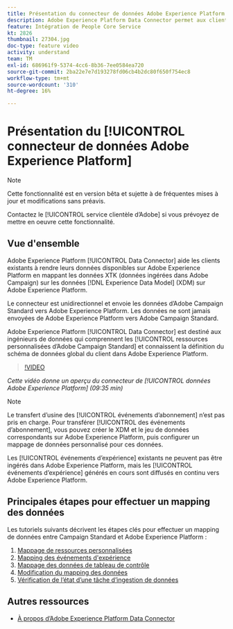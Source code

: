 ```yaml
---
title: Présentation du connecteur de données Adobe Experience Platform
description: Adobe Experience Platform Data Connector permet aux clients existants de rendre leurs données disponibles sur Adobe Experience Platform en mappant les données XTK (données ingérées dans Campaign) avec les données XDM (Experience Data Model) sur Adobe Experience Platform.
feature: Intégration de People Core Service
kt: 2826
thumbnail: 27304.jpg
doc-type: feature video
activity: understand
team: TM
exl-id: 686961f9-5374-4cc6-8b36-7ee0584ea720
source-git-commit: 2ba22e7e7d193278fd06cb4b2dc80f650f754ec8
workflow-type: tm+mt
source-wordcount: '310'
ht-degree: 16%

---
```


# Présentation du [!UICONTROL connecteur de données Adobe Experience Platform]

>[!NOTE]
>
>Cette fonctionnalité est en version bêta et sujette à de fréquentes mises à jour et modifications sans préavis.
>
>Contactez le [!UICONTROL service clientèle d’Adobe] si vous prévoyez de mettre en oeuvre cette fonctionnalité.

## Vue d&#39;ensemble

Adobe Experience Platform [!UICONTROL Data Connector] aide les clients existants à rendre leurs données disponibles sur Adobe Experience Platform en mappant les données XTK (données ingérées dans Adobe Campaign) sur les données [!DNL Experience Data Model] (XDM) sur Adobe Experience Platform.

Le connecteur est unidirectionnel et envoie les données d’Adobe Campaign Standard vers Adobe Experience Platform. Les données ne sont jamais envoyées de Adobe Experience Platform vers Adobe Campaign Standard.

Adobe Experience Platform [!UICONTROL Data Connector] est destiné aux ingénieurs de données qui comprennent les [!UICONTROL ressources personnalisées d’Adobe Campaign Standard] et connaissent la définition du schéma de données global du client dans Adobe Experience Platform.

>[!VIDEO](https://video.tv.adobe.com/v/27304?quality=12)

*Cette vidéo donne un aperçu du connecteur de  [!UICONTROL données Adobe Experience Platform]  (09:35 min)*

>[!NOTE]
>
>Le transfert d’usine des [!UICONTROL événements d’abonnement] n’est pas pris en charge. Pour transférer [!UICONTROL des événements d’abonnement], vous pouvez créer le XDM et le jeu de données correspondants sur Adobe Experience Platform, puis configurer un mappage de données personnalisé pour ces données.
>
>Les [!UICONTROL événements d’expérience] existants ne peuvent pas être ingérés dans Adobe Experience Platform, mais les [!UICONTROL événements d’expérience] générés en cours sont diffusés en continu vers Adobe Experience Platform.

## Principales étapes pour effectuer un mapping des données

Les tutoriels suivants décrivent les étapes clés pour effectuer un mapping de données entre Campaign Standard et Adobe Experience Platform :

1. [Mappage de ressources personnalisées](/help/administrating/adobe-experience-platform-data-connector/mapping-custom-resources.md)
2. [Mapping des événements d&#39;expérience](/help/administrating/adobe-experience-platform-data-connector/mapping-experience-events.md)
3. [Mappage des données de tableau de contrôle](/help/administrating/adobe-experience-platform-data-connector/mapping-seed-table-data.md)
4. [Modification du mapping des données](/help/administrating/adobe-experience-platform-data-connector/modifying-data-mapping.md)
5. [Vérification de l’état d’une tâche d’ingestion de données](/help/administrating/adobe-experience-platform-data-connector/checking-status-of-data-ingestion-jobs.md)

## Autres ressources

* [À propos d’Adobe Experience Platform Data Connector](https://experienceleague.adobe.com/docs/campaign-standard/using/integrating-with-adobe-cloud/adobe-experience-platform/data-connector/aep-about-data-connector.html)

